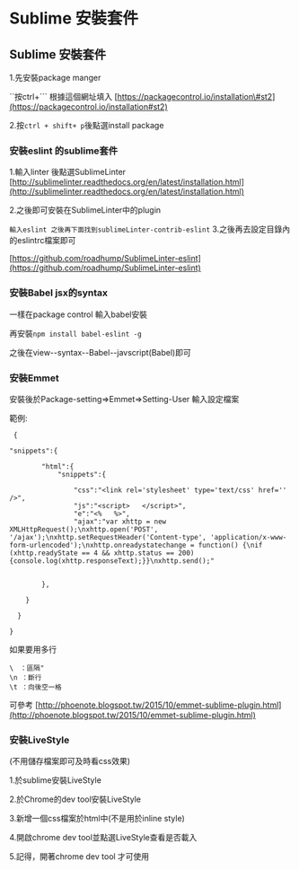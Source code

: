 # Sublime 安裝套件

## Sublime 安裝套件

1.先安裝package manger

``按ctrl+```  根據這個網址填入 [https://packagecontrol.io/installation\#st2](https://packagecontrol.io/installation#st2)

2.按`ctrl + shift+ p`後點選install package

### 安裝eslint 的sublime套件

1.輸入linter 後點選SublimeLinter [http://sublimelinter.readthedocs.org/en/latest/installation.html](http://sublimelinter.readthedocs.org/en/latest/installation.html)

2.之後即可安裝在SublimeLinter中的plugin

`輸入eslint 之後再下面找到sublimeLinter-contrib-eslint` 3.之後再去設定目錄內的eslintrc檔案即可

[https://github.com/roadhump/SublimeLinter-eslint](https://github.com/roadhump/SublimeLinter-eslint)

### 安裝Babel jsx的syntax

一樣在package control 輸入babel安裝

再安裝`npm install babel-eslint -g`

之後在view--syntax--Babel--javscript\(Babel\)即可

### 安裝Emmet

安裝後於Package-setting=&gt;Emmet=&gt;Setting-User 輸入設定檔案

範例:

```text
 {

"snippets":{

        "html":{
            "snippets":{

                "css":"<link rel='stylesheet' type='text/css' href='' />",
                "js":"<script>   </script>",
                "e":"<%   %>",
                "ajax":"var xhttp = new XMLHttpRequest();\nxhttp.open('POST', '/ajax');\nxhttp.setRequestHeader('Content-type', 'application/x-www-form-urlencoded');\nxhttp.onreadystatechange = function() {\nif (xhttp.readyState == 4 && xhttp.status == 200) {console.log(xhttp.responseText);}}\nxhttp.send();"


        },

    }

  }

}
```

如果要用多行

```text
\　：區隔"
\n ：斷行
\t ：向後空一格
```

可參考 [http://phoenote.blogspot.tw/2015/10/emmet-sublime-plugin.html](http://phoenote.blogspot.tw/2015/10/emmet-sublime-plugin.html)

### 安裝LiveStyle

\(不用儲存檔案即可及時看css效果\)

1.於sublime安裝LiveStyle

2.於Chrome的dev tool安裝LiveStyle

3.新增一個css檔案於html中\(不是用於inline style\)

4.開啟chrome dev tool並點選LiveStyle查看是否載入

5.記得，開著chrome dev tool 才可使用


